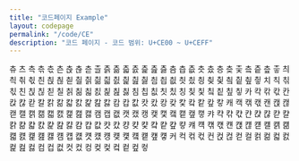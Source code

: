 ```yaml
---
title: "코드페이지 Example"
layout: codepage
permalink: "/code/CE"
description: "코드 페이지 - 코드 범위: U+CE00 ~ U+CEFF"
---
```


<span class="code tofu"></span>
<span class="code tofu"></span>
<span class="code tofu"></span>
<span class="code tofu"></span>
<span class="character">츄</span>
<span class="code tofu"></span>
<span class="code tofu"></span>
<span class="code tofu"></span>
<span class="code tofu"></span>
<span class="code tofu"></span>
<span class="code tofu"></span>
<span class="code tofu"></span>
<span class="code tofu"></span>
<span class="code tofu"></span>
<span class="code tofu"></span>
<span class="code tofu"></span>
<span class="code tofu"></span>
<span class="code tofu"></span>
<span class="code tofu"></span>
<span class="code tofu"></span>
<span class="code tofu"></span>
<span class="code tofu"></span>
<span class="code tofu"></span>
<span class="code tofu"></span>
<span class="code tofu"></span>
<span class="code tofu"></span>
<span class="code tofu"></span>
<span class="code tofu"></span>
<span class="code tofu"></span>
<span class="code tofu"></span>
<span class="code tofu"></span>
<span class="code tofu"></span>
<span class="character">츠</span>
<span class="character">측</span>
<span class="character">츢</span>
<span class="character">츣</span>
<span class="character">츤</span>
<span class="character">츥</span>
<span class="character">츦</span>
<span class="character">츧</span>
<span class="character">츨</span>
<span class="character">츩</span>
<span class="character">츪</span>
<span class="character">츫</span>
<span class="character">츬</span>
<span class="character">츭</span>
<span class="character">츮</span>
<span class="character">츯</span>
<span class="character">츰</span>
<span class="character">츱</span>
<span class="character">츲</span>
<span class="character">츳</span>
<span class="character">츴</span>
<span class="character">층</span>
<span class="character">츶</span>
<span class="character">츷</span>
<span class="character">츸</span>
<span class="character">츹</span>
<span class="character">츺</span>
<span class="character">츻</span>
<span class="character">츼</span>
<span class="character">츽</span>
<span class="character">츾</span>
<span class="character">츿</span>
<span class="character">칀</span>
<span class="character">칁</span>
<span class="character">칂</span>
<span class="character">칃</span>
<span class="character">칄</span>
<span class="character">칅</span>
<span class="character">칆</span>
<span class="character">칇</span>
<span class="character">칈</span>
<span class="character">칉</span>
<span class="character">칊</span>
<span class="character">칋</span>
<span class="character">칌</span>
<span class="character">칍</span>
<span class="character">칎</span>
<span class="character">칏</span>
<span class="character">칐</span>
<span class="character">칑</span>
<span class="character">칒</span>
<span class="character">칓</span>
<span class="character">칔</span>
<span class="character">칕</span>
<span class="character">칖</span>
<span class="character">칗</span>
<span class="character">치</span>
<span class="character">칙</span>
<span class="character">칚</span>
<span class="character">칛</span>
<span class="character">친</span>
<span class="character">칝</span>
<span class="character">칞</span>
<span class="character">칟</span>
<span class="character">칠</span>
<span class="character">칡</span>
<span class="character">칢</span>
<span class="character">칣</span>
<span class="character">칤</span>
<span class="character">칥</span>
<span class="character">칦</span>
<span class="character">칧</span>
<span class="character">침</span>
<span class="character">칩</span>
<span class="character">칪</span>
<span class="character">칫</span>
<span class="character">칬</span>
<span class="character">칭</span>
<span class="character">칮</span>
<span class="character">칯</span>
<span class="character">칰</span>
<span class="character">칱</span>
<span class="character">칲</span>
<span class="character">칳</span>
<span class="character">카</span>
<span class="character">칵</span>
<span class="character">칶</span>
<span class="character">칷</span>
<span class="character">칸</span>
<span class="character">칹</span>
<span class="character">칺</span>
<span class="character">칻</span>
<span class="character">칼</span>
<span class="character">칽</span>
<span class="character">칾</span>
<span class="character">칿</span>
<span class="character">캀</span>
<span class="character">캁</span>
<span class="character">캂</span>
<span class="character">캃</span>
<span class="character">캄</span>
<span class="character">캅</span>
<span class="character">캆</span>
<span class="character">캇</span>
<span class="character">캈</span>
<span class="character">캉</span>
<span class="character">캊</span>
<span class="character">캋</span>
<span class="character">캌</span>
<span class="character">캍</span>
<span class="character">캎</span>
<span class="character">캏</span>
<span class="character">캐</span>
<span class="character">캑</span>
<span class="character">캒</span>
<span class="character">캓</span>
<span class="character">캔</span>
<span class="character">캕</span>
<span class="character">캖</span>
<span class="character">캗</span>
<span class="character">캘</span>
<span class="character">캙</span>
<span class="character">캚</span>
<span class="character">캛</span>
<span class="character">캜</span>
<span class="character">캝</span>
<span class="character">캞</span>
<span class="character">캟</span>
<span class="character">캠</span>
<span class="character">캡</span>
<span class="character">캢</span>
<span class="character">캣</span>
<span class="character">캤</span>
<span class="character">캥</span>
<span class="character">캦</span>
<span class="character">캧</span>
<span class="character">캨</span>
<span class="character">캩</span>
<span class="character">캪</span>
<span class="character">캫</span>
<span class="character">캬</span>
<span class="character">캭</span>
<span class="character">캮</span>
<span class="character">캯</span>
<span class="character">캰</span>
<span class="character">캱</span>
<span class="character">캲</span>
<span class="character">캳</span>
<span class="character">캴</span>
<span class="character">캵</span>
<span class="character">캶</span>
<span class="character">캷</span>
<span class="character">캸</span>
<span class="character">캹</span>
<span class="character">캺</span>
<span class="character">캻</span>
<span class="character">캼</span>
<span class="character">캽</span>
<span class="character">캾</span>
<span class="character">캿</span>
<span class="character">컀</span>
<span class="character">컁</span>
<span class="character">컂</span>
<span class="character">컃</span>
<span class="character">컄</span>
<span class="character">컅</span>
<span class="character">컆</span>
<span class="character">컇</span>
<span class="character">컈</span>
<span class="character">컉</span>
<span class="character">컊</span>
<span class="character">컋</span>
<span class="character">컌</span>
<span class="character">컍</span>
<span class="character">컎</span>
<span class="character">컏</span>
<span class="character">컐</span>
<span class="character">컑</span>
<span class="character">컒</span>
<span class="character">컓</span>
<span class="character">컔</span>
<span class="character">컕</span>
<span class="character">컖</span>
<span class="character">컗</span>
<span class="character">컘</span>
<span class="character">컙</span>
<span class="character">컚</span>
<span class="character">컛</span>
<span class="character">컜</span>
<span class="character">컝</span>
<span class="character">컞</span>
<span class="character">컟</span>
<span class="character">컠</span>
<span class="character">컡</span>
<span class="character">컢</span>
<span class="character">컣</span>
<span class="character">커</span>
<span class="character">컥</span>
<span class="character">컦</span>
<span class="character">컧</span>
<span class="character">컨</span>
<span class="character">컩</span>
<span class="character">컪</span>
<span class="character">컫</span>
<span class="character">컬</span>
<span class="character">컭</span>
<span class="character">컮</span>
<span class="character">컯</span>
<span class="character">컰</span>
<span class="character">컱</span>
<span class="character">컲</span>
<span class="character">컳</span>
<span class="character">컴</span>
<span class="character">컵</span>
<span class="character">컶</span>
<span class="character">컷</span>
<span class="character">컸</span>
<span class="character">컹</span>
<span class="character">컺</span>
<span class="character">컻</span>
<span class="character">컼</span>
<span class="character">컽</span>
<span class="character">컾</span>
<span class="character">컿</span>